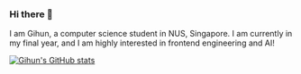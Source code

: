 ### Hi there 👋
I am Gihun, a computer science student in NUS, Singapore. I am currently in my final year, and I am highly interested in frontend engineering and AI!

[![Gihun's GitHub stats](https://github-readme-stats.vercel.app/api?username=nordic96&show_icons=true&theme=vue-dark)](https://github.com/anuraghazra/github-readme-stats)
<!--
**nordic96/nordic96** is a ✨ _special_ ✨ repository because its `README.md` (this file) appears on your GitHub profile.

Here are some ideas to get you started:

- 🔭 I’m currently working on ...
- 🌱 I’m currently learning ...
- 👯 I’m looking to collaborate on ...
- 🤔 I’m looking for help with ...
- 💬 Ask me about ...
- 📫 How to reach me: ...
- 😄 Pronouns: ...
- ⚡ Fun fact: ...
-->

